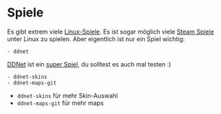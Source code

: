 # Spiele

Es gibt extrem viele [Linux-Spiele](https://wiki.archlinux.org/index.php/List_of_games). Es ist sogar möglich viele [Steam Spiele](https://wiki.archlinux.org/index.php/Steam) unter Linux zu spielen. Aber eigentlich ist nur ein Spiel wichtig:

    - ddnet

[DDNet](https://ddnet.tw/) ist ein [super Spiel](https://wiki.archlinux.org/index.php/DDRaceNetwork), du solltest es auch mal testen :)

    - ddnet-skins
    - ddnet-maps-git

* `ddnet-skins` für mehr Skin-Auswahl
* `ddnet-maps-git` für mehr maps